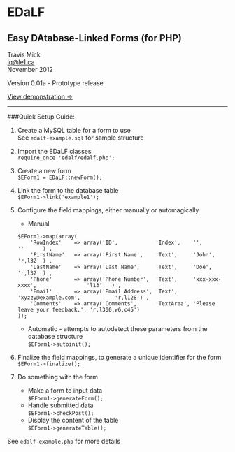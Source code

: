 EDaLF
=====

Easy DAtabase-Linked Forms (for PHP)
------------------------------------
Travis Mick  
lq@le1.ca  
November 2012

Version 0.01a - Prototype release

[View demonstration ->](http://le1.ca/home/edalf/)

- - -

###Quick Setup Guide:
1. Create a MySQL table for a form to use  
    See `edalf-example.sql` for sample structure

2. Import the EDaLF classes  
    `require_once 'edalf/edalf.php';`

3. Create a new form  
    `$EForm1 = EDaLF::newForm();`

4. Link the form to the database table  
    `$EForm1->link('example1');`

5. Configure the field mappings, either manually or automagically  
    * Manual
    
    ```
    $EForm1->map(array(  
        'RowIndex'    => array('ID',            'Index',    '',                            ''      ) ,  
        'FirstName'   => array('First Name',    'Text',     'John',                        'r,l32' ) ,  
        'LastName'    => array('Last Name',     'Text',     'Doe',                         'r,l32' ) ,    
        'Phone'       => array('Phone Number',  'Text',     'xxx-xxx-xxxx',                'l13'   ) ,    
        'Email'       => array('Email Address', 'Text',     'xyzzy@example.com',           'r,l128') ,    
        'Comments'    => array('Comments',      'TextArea', 'Please leave your feedback.', 'r,l300,w6,c45')  
    ));
    ```
    
    * Automatic - attempts to autodetect these parameters from the database structure  
    `$EForm1->autoinit();`  

6. Finalize the field mappings, to generate a unique identifier for the form  
    `$EForm1->finalize();`

7. Do something with the form
    * Make a form to input data  
    `$EForm1->generateForm();`
    * Handle submitted data  
    `$EForm1->checkPost();`
    * Display the content of the table  
    `$EForm1->generateTable();`

See `edalf-example.php` for more details
